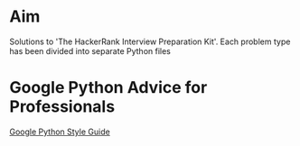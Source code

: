 # Aim
Solutions to 'The HackerRank Interview Preparation Kit'. Each problem type has been divided into separate Python files

# Google Python Advice for Professionals
[Google Python Style Guide](https://google.github.io/styleguide/pyguide.html)